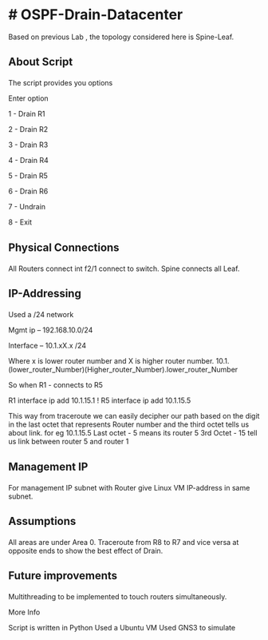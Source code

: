 <H1># OSPF-Drain-Datacenter </H1>

Based on previous Lab , the topology considered here is Spine-Leaf.

<h2><p>About Script</p></h2>
<p>The script provides you options
<p>Enter option</p>
<p> 1 - Drain R1</p>
<p> 2 - Drain R2</p>
<p> 3 - Drain R3</p>
<p> 4 - Drain R4</p>
<p> 5 - Drain R5</p>
<p> 6 - Drain R6</p>
<p> 7 - Undrain</p>
<p> 8 - Exit</p>
 

<h2><p>Physical Connections</p></h2>
All Routers connect int f2/1 connect to switch.
Spine connects all Leaf.
  
<h2><p>IP-Addressing</p> </h2>
<p>Used a /24 network</p>
<p>Mgmt ip – 192.168.10.0/24</p>
<p>Interface – 10.1.xX.x /24</p>

Where x is lower router number and X is higher router number.
10.1.(lower_router_Number)(Higher_router_Number).lower_router_Number

So when R1 - connects to R5

R1
interface 
ip add 10.1.15.1
!
R5
interface 
ip add 10.1.15.5 

This way from traceroute we can easily decipher our path based on the digit in the last octet that represents Router number 
and the third octet tells us about link. 
for eg 10.1.15.5
Last octet - 5 means its router 5
3rd Octet - 15 tell us link between router 5 and router 1 

<h2><p>Management IP</p></h2> 
For management IP subnet with Router give Linux VM IP-address in same subnet.

<h2><p>Assumptions</p></h2> 
All areas are under Area 0.
Traceroute from R8 to R7 and vice versa at opposite ends to show the best effect of Drain.

<h2><p>Future improvements</p></h2>
  Multithreading to be implemented to touch routers simultaneously.
  
  <p> More Info </p>
   Script is written in Python
   Used a Ubuntu VM
   Used GNS3 to simulate
